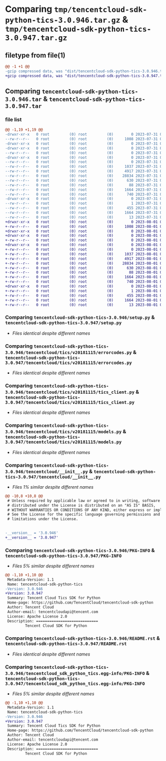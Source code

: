 # Comparing `tmp/tencentcloud-sdk-python-tics-3.0.946.tar.gz` & `tmp/tencentcloud-sdk-python-tics-3.0.947.tar.gz`

## filetype from file(1)

```diff
@@ -1 +1 @@
-gzip compressed data, was "dist/tencentcloud-sdk-python-tics-3.0.946.tar", last modified: Mon Jul 31 00:37:51 2023, max compression
+gzip compressed data, was "dist/tencentcloud-sdk-python-tics-3.0.947.tar", last modified: Tue Aug  1 00:58:04 2023, max compression
```

## Comparing `tencentcloud-sdk-python-tics-3.0.946.tar` & `tencentcloud-sdk-python-tics-3.0.947.tar`

### file list

```diff
@@ -1,19 +1,19 @@
-drwxr-xr-x   0 root         (0) root         (0)        0 2023-07-31 00:37:51.000000 tencentcloud-sdk-python-tics-3.0.946/
--rw-r--r--   0 root         (0) root         (0)     1008 2023-07-31 00:37:51.000000 tencentcloud-sdk-python-tics-3.0.946/setup.py
-drwxr-xr-x   0 root         (0) root         (0)        0 2023-07-31 00:37:51.000000 tencentcloud-sdk-python-tics-3.0.946/tencentcloud/
-drwxr-xr-x   0 root         (0) root         (0)        0 2023-07-31 00:37:51.000000 tencentcloud-sdk-python-tics-3.0.946/tencentcloud/tics/
--rw-r--r--   0 root         (0) root         (0)        0 2023-07-31 00:37:51.000000 tencentcloud-sdk-python-tics-3.0.946/tencentcloud/tics/__init__.py
-drwxr-xr-x   0 root         (0) root         (0)        0 2023-07-31 00:37:51.000000 tencentcloud-sdk-python-tics-3.0.946/tencentcloud/tics/v20181115/
--rw-r--r--   0 root         (0) root         (0)        0 2023-07-31 00:37:51.000000 tencentcloud-sdk-python-tics-3.0.946/tencentcloud/tics/v20181115/__init__.py
--rw-r--r--   0 root         (0) root         (0)     1037 2023-07-31 00:37:51.000000 tencentcloud-sdk-python-tics-3.0.946/tencentcloud/tics/v20181115/errorcodes.py
--rw-r--r--   0 root         (0) root         (0)     4917 2023-07-31 00:37:51.000000 tencentcloud-sdk-python-tics-3.0.946/tencentcloud/tics/v20181115/tics_client.py
--rw-r--r--   0 root         (0) root         (0)    28834 2023-07-31 00:37:51.000000 tencentcloud-sdk-python-tics-3.0.946/tencentcloud/tics/v20181115/models.py
--rw-r--r--   0 root         (0) root         (0)      630 2023-07-31 00:37:51.000000 tencentcloud-sdk-python-tics-3.0.946/tencentcloud/__init__.py
--rw-r--r--   0 root         (0) root         (0)       88 2023-07-31 00:37:51.000000 tencentcloud-sdk-python-tics-3.0.946/setup.cfg
--rw-r--r--   0 root         (0) root         (0)     1664 2023-07-31 00:37:51.000000 tencentcloud-sdk-python-tics-3.0.946/PKG-INFO
--rw-r--r--   0 root         (0) root         (0)      740 2023-07-31 00:37:51.000000 tencentcloud-sdk-python-tics-3.0.946/README.rst
-drwxr-xr-x   0 root         (0) root         (0)        0 2023-07-31 00:37:51.000000 tencentcloud-sdk-python-tics-3.0.946/tencentcloud_sdk_python_tics.egg-info/
--rw-r--r--   0 root         (0) root         (0)        1 2023-07-31 00:37:51.000000 tencentcloud-sdk-python-tics-3.0.946/tencentcloud_sdk_python_tics.egg-info/dependency_links.txt
--rw-r--r--   0 root         (0) root         (0)      455 2023-07-31 00:37:51.000000 tencentcloud-sdk-python-tics-3.0.946/tencentcloud_sdk_python_tics.egg-info/SOURCES.txt
--rw-r--r--   0 root         (0) root         (0)     1664 2023-07-31 00:37:51.000000 tencentcloud-sdk-python-tics-3.0.946/tencentcloud_sdk_python_tics.egg-info/PKG-INFO
--rw-r--r--   0 root         (0) root         (0)       13 2023-07-31 00:37:51.000000 tencentcloud-sdk-python-tics-3.0.946/tencentcloud_sdk_python_tics.egg-info/top_level.txt
+drwxr-xr-x   0 root         (0) root         (0)        0 2023-08-01 00:58:04.000000 tencentcloud-sdk-python-tics-3.0.947/
+-rw-r--r--   0 root         (0) root         (0)     1008 2023-08-01 00:58:03.000000 tencentcloud-sdk-python-tics-3.0.947/setup.py
+drwxr-xr-x   0 root         (0) root         (0)        0 2023-08-01 00:58:04.000000 tencentcloud-sdk-python-tics-3.0.947/tencentcloud/
+drwxr-xr-x   0 root         (0) root         (0)        0 2023-08-01 00:58:04.000000 tencentcloud-sdk-python-tics-3.0.947/tencentcloud/tics/
+-rw-r--r--   0 root         (0) root         (0)        0 2023-08-01 00:58:03.000000 tencentcloud-sdk-python-tics-3.0.947/tencentcloud/tics/__init__.py
+drwxr-xr-x   0 root         (0) root         (0)        0 2023-08-01 00:58:04.000000 tencentcloud-sdk-python-tics-3.0.947/tencentcloud/tics/v20181115/
+-rw-r--r--   0 root         (0) root         (0)        0 2023-08-01 00:58:03.000000 tencentcloud-sdk-python-tics-3.0.947/tencentcloud/tics/v20181115/__init__.py
+-rw-r--r--   0 root         (0) root         (0)     1037 2023-08-01 00:58:03.000000 tencentcloud-sdk-python-tics-3.0.947/tencentcloud/tics/v20181115/errorcodes.py
+-rw-r--r--   0 root         (0) root         (0)     4917 2023-08-01 00:58:03.000000 tencentcloud-sdk-python-tics-3.0.947/tencentcloud/tics/v20181115/tics_client.py
+-rw-r--r--   0 root         (0) root         (0)    28834 2023-08-01 00:58:03.000000 tencentcloud-sdk-python-tics-3.0.947/tencentcloud/tics/v20181115/models.py
+-rw-r--r--   0 root         (0) root         (0)      630 2023-08-01 00:58:03.000000 tencentcloud-sdk-python-tics-3.0.947/tencentcloud/__init__.py
+-rw-r--r--   0 root         (0) root         (0)       88 2023-08-01 00:58:04.000000 tencentcloud-sdk-python-tics-3.0.947/setup.cfg
+-rw-r--r--   0 root         (0) root         (0)     1664 2023-08-01 00:58:04.000000 tencentcloud-sdk-python-tics-3.0.947/PKG-INFO
+-rw-r--r--   0 root         (0) root         (0)      740 2023-08-01 00:58:03.000000 tencentcloud-sdk-python-tics-3.0.947/README.rst
+drwxr-xr-x   0 root         (0) root         (0)        0 2023-08-01 00:58:04.000000 tencentcloud-sdk-python-tics-3.0.947/tencentcloud_sdk_python_tics.egg-info/
+-rw-r--r--   0 root         (0) root         (0)        1 2023-08-01 00:58:04.000000 tencentcloud-sdk-python-tics-3.0.947/tencentcloud_sdk_python_tics.egg-info/dependency_links.txt
+-rw-r--r--   0 root         (0) root         (0)      455 2023-08-01 00:58:04.000000 tencentcloud-sdk-python-tics-3.0.947/tencentcloud_sdk_python_tics.egg-info/SOURCES.txt
+-rw-r--r--   0 root         (0) root         (0)     1664 2023-08-01 00:58:04.000000 tencentcloud-sdk-python-tics-3.0.947/tencentcloud_sdk_python_tics.egg-info/PKG-INFO
+-rw-r--r--   0 root         (0) root         (0)       13 2023-08-01 00:58:04.000000 tencentcloud-sdk-python-tics-3.0.947/tencentcloud_sdk_python_tics.egg-info/top_level.txt
```

### Comparing `tencentcloud-sdk-python-tics-3.0.946/setup.py` & `tencentcloud-sdk-python-tics-3.0.947/setup.py`

 * *Files identical despite different names*

### Comparing `tencentcloud-sdk-python-tics-3.0.946/tencentcloud/tics/v20181115/errorcodes.py` & `tencentcloud-sdk-python-tics-3.0.947/tencentcloud/tics/v20181115/errorcodes.py`

 * *Files identical despite different names*

### Comparing `tencentcloud-sdk-python-tics-3.0.946/tencentcloud/tics/v20181115/tics_client.py` & `tencentcloud-sdk-python-tics-3.0.947/tencentcloud/tics/v20181115/tics_client.py`

 * *Files identical despite different names*

### Comparing `tencentcloud-sdk-python-tics-3.0.946/tencentcloud/tics/v20181115/models.py` & `tencentcloud-sdk-python-tics-3.0.947/tencentcloud/tics/v20181115/models.py`

 * *Files identical despite different names*

### Comparing `tencentcloud-sdk-python-tics-3.0.946/tencentcloud/__init__.py` & `tencentcloud-sdk-python-tics-3.0.947/tencentcloud/__init__.py`

 * *Files 1% similar despite different names*

```diff
@@ -10,8 +10,8 @@
 # Unless required by applicable law or agreed to in writing, software
 # distributed under the License is distributed on an "AS IS" BASIS,
 # WITHOUT WARRANTIES OR CONDITIONS OF ANY KIND, either express or implied.
 # See the License for the specific language governing permissions and
 # limitations under the License.
 
 
-__version__ = '3.0.946'
+__version__ = '3.0.947'
```

### Comparing `tencentcloud-sdk-python-tics-3.0.946/PKG-INFO` & `tencentcloud-sdk-python-tics-3.0.947/PKG-INFO`

 * *Files 5% similar despite different names*

```diff
@@ -1,10 +1,10 @@
 Metadata-Version: 1.1
 Name: tencentcloud-sdk-python-tics
-Version: 3.0.946
+Version: 3.0.947
 Summary: Tencent Cloud Tics SDK for Python
 Home-page: https://github.com/TencentCloud/tencentcloud-sdk-python
 Author: Tencent Cloud
 Author-email: tencentcloudapi@tencent.com
 License: Apache License 2.0
 Description: ============================
         Tencent Cloud SDK for Python
```

### Comparing `tencentcloud-sdk-python-tics-3.0.946/README.rst` & `tencentcloud-sdk-python-tics-3.0.947/README.rst`

 * *Files identical despite different names*

### Comparing `tencentcloud-sdk-python-tics-3.0.946/tencentcloud_sdk_python_tics.egg-info/PKG-INFO` & `tencentcloud-sdk-python-tics-3.0.947/tencentcloud_sdk_python_tics.egg-info/PKG-INFO`

 * *Files 5% similar despite different names*

```diff
@@ -1,10 +1,10 @@
 Metadata-Version: 1.1
 Name: tencentcloud-sdk-python-tics
-Version: 3.0.946
+Version: 3.0.947
 Summary: Tencent Cloud Tics SDK for Python
 Home-page: https://github.com/TencentCloud/tencentcloud-sdk-python
 Author: Tencent Cloud
 Author-email: tencentcloudapi@tencent.com
 License: Apache License 2.0
 Description: ============================
         Tencent Cloud SDK for Python
```

